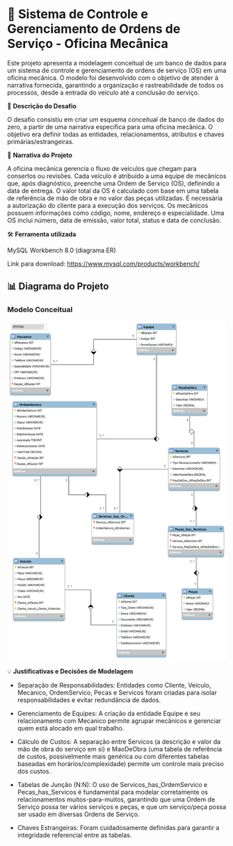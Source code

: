 # 🚗 Sistema de Controle e Gerenciamento de Ordens de Serviço - Oficina Mecânica

Este projeto apresenta a modelagem conceitual de um banco de dados para um sistema de controle e gerenciamento de ordens de serviço (OS) em uma oficina mecânica. O modelo foi desenvolvido com o objetivo de atender à narrativa fornecida, garantindo a organização e rastreabilidade de todos os processos, desde a entrada do veículo até a conclusão do serviço.

🎯 **Descrição do Desafio**

O desafio consistiu em criar um esquema conceitual de banco de dados do zero, a partir de uma narrativa específica para uma oficina mecânica. O objetivo era definir todas as entidades, relacionamentos, atributos e chaves primárias/estrangeiras.

📖 **Narrativa do Projeto**

A oficina mecânica gerencia o fluxo de veículos que chegam para consertos ou revisões. Cada veículo é atribuído a uma equipe de mecânicos que, após diagnóstico, preenche uma Ordem de Serviço (OS), definindo a data de entrega. O valor total da OS é calculado com base em uma tabela de referência de mão de obra e no valor das peças utilizadas. É necessária a autorização do cliente para a execução dos serviços. Os mecânicos possuem informações como código, nome, endereço e especialidade. Uma OS inclui número, data de emissão, valor total, status e data de conclusão.

🛠️ **Ferramenta utilizada**

MySQL Workbench 8.0 (diagrama ER)

Link para download: https://www.mysql.com/products/workbench/

## 📊 Diagrama do Projeto

### Modelo Conceitual 
![Modelo Conceitual ](Imagens/modeleagem_conceitual_bd_oficina.png
)



💡 **Justificativas e Decisões de Modelagem**

- Separação de Responsabilidades: Entidades como Cliente, Veiculo, Mecanico, OrdemServico, Pecas e Servicos foram criadas para isolar responsabilidades e evitar redundância de dados.

- Gerenciamento de Equipes: A criação da entidade Equipe e seu relacionamento com Mecanico permite agrupar mecânicos e gerenciar quem está alocado em qual trabalho.

- Cálculo de Custos: A separação entre Servicos (a descrição e valor da mão de obra do serviço em si) e MaoDeObra (uma tabela de referência de custos, possivelmente mais genérica ou com diferentes tabelas baseadas em horários/complexidade) permite um controle mais preciso dos custos. 

- Tabelas de Junção (N:N): O uso de Servicos_has_OrdemServico e Pecas_has_Servicos é fundamental para modelar corretamente os relacionamentos muitos-para-muitos, garantindo que uma Ordem de Serviço possa ter vários serviços e peças, e que um serviço/peça possa ser usado em diversas Ordens de Serviço.

- Chaves Estrangeiras: Foram cuidadosamente definidas para garantir a integridade referencial entre as tabelas.



